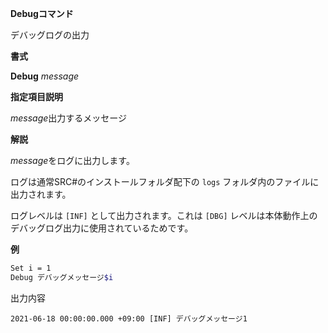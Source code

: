 **Debugコマンド**

デバッグログの出力

**書式**

**Debug** *message*

**指定項目説明**

*message*出力するメッセージ

**解説**

*message*をログに出力します。

ログは通常SRC#のインストールフォルダ配下の `logs` フォルダ内のファイルに出力されます。

ログレベルは `[INF]` として出力されます。これは `[DBG]` レベルは本体動作上のデバッグログ出力に使用されているためです。

**例**
```sh
Set i = 1
Debug デバッグメッセージ$i
```

出力内容
```
2021-06-18 00:00:00.000 +09:00 [INF] デバッグメッセージ1 
```
